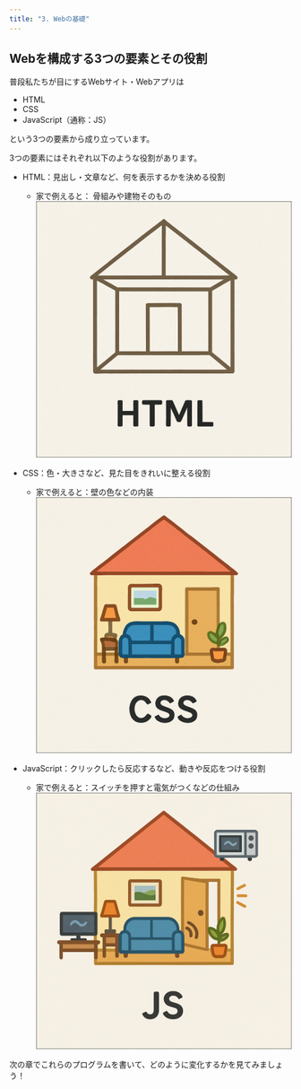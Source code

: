 ```yaml
---
title: "3. Webの基礎"
---
```


## Webを構成する3つの要素とその役割

普段私たちが目にするWebサイト・Webアプリは

- HTML
- CSS
- JavaScript（通称：JS）

という3つの要素から成り立っています。

3つの要素にはそれぞれ以下のような役割があります。

- HTML：見出し・文章など、何を表示するかを決める役割
  - 家で例えると： 骨組みや建物そのもの
![](/images/itboot2025/web-intro-html.png)

- CSS：色・大きさなど、見た目をきれいに整える役割
  - 家で例えると：壁の色などの内装
![](/images/itboot2025/web-intro-css.png)

- JavaScript：クリックしたら反応するなど、動きや反応をつける役割
  - 家で例えると：スイッチを押すと電気がつくなどの仕組み
![](/images/itboot2025/web-intro-js.png)

次の章でこれらのプログラムを書いて、どのように変化するかを見てみましょう！